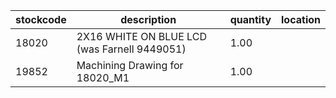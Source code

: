 |stockcode|description|quantity|location|
|---------|-----------|--------|--------|
|18020|2X16 WHITE ON BLUE LCD (was Farnell 9449051)|1.00||
|19852|Machining Drawing for 18020_M1|1.00||

